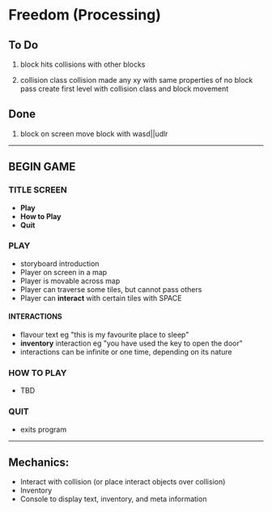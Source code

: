 # Freedom (Processing)

## To Do
1. block hits collisions with other blocks

2. collision class
collision made any xy with same properties of no block pass
create first level with collision class and block movement

## Done
1. block on screen
move block with wasd||udlr
---
## BEGIN GAME

### TITLE SCREEN
- **Play**
- **How to Play**
- **Quit**

### PLAY
- storyboard introduction
- Player on screen in a map
- Player is movable across map
- Player can traverse some tiles, but cannot pass others
- Player can **interact** with certain tiles with SPACE

#### INTERACTIONS
- flavour text eg "this is my favourite place to sleep"
- **inventory** interaction eg "you have used the key to open the door"
- interactions can be infinite or one time, depending on its nature

### HOW TO PLAY
- TBD

### QUIT
- exits program
---
## Mechanics:
- Interact with collision (or place interact objects over collision)
- Inventory
- Console to display text, inventory, and meta information
